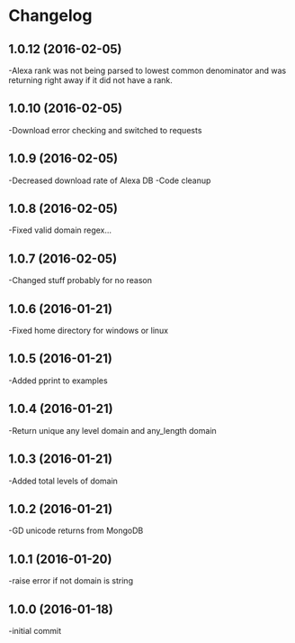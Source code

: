 Changelog
=========
1.0.12 (2016-02-05)
-------------------
-Alexa rank was not being parsed to lowest common denominator and was returning right away if it did not have a rank.

1.0.10 (2016-02-05)
-------------------
-Download error checking and switched to requests

1.0.9 (2016-02-05)
-------------------
-Decreased download rate of Alexa DB
-Code cleanup

1.0.8 (2016-02-05)
-------------------
-Fixed valid domain regex...

1.0.7 (2016-02-05)
-------------------
-Changed stuff probably for no reason

1.0.6 (2016-01-21)
-------------------
-Fixed home directory for windows or linux

1.0.5 (2016-01-21)
-------------------
-Added pprint to examples

1.0.4 (2016-01-21)
-------------------
-Return unique any level domain and any_length domain

1.0.3 (2016-01-21)
-------------------
-Added total levels of domain

1.0.2 (2016-01-21)
-------------------
-GD unicode returns from MongoDB

1.0.1 (2016-01-20)
-------------------
-raise error if not domain is string

1.0.0 (2016-01-18)
-------------------
-initial commit